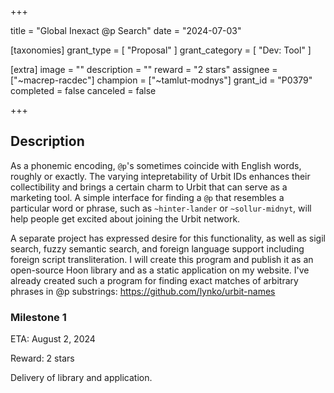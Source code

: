 +++

title = "Global Inexact @p Search"
date = "2024-07-03"

[taxonomies]
grant_type = [ "Proposal" ]
grant_category = [ "Dev: Tool" ]

[extra]
image = ""
description = ""
reward = "2 stars"
assignee = ["~macrep-racdec"]
champion = ["~tamlut-modnys"]
grant_id = "P0379"
completed = false
canceled = false

+++

## Description

As a phonemic encoding, `@p`'s sometimes coincide with English words, roughly or exactly. The varying intepretability of Urbit IDs enhances their collectibility and brings a certain charm to Urbit that can serve as a marketing tool. A simple interface for finding a `@p` that resembles a particular word or phrase, such as `~hinter-lander` or `~sollur-midnyt`, will help people get excited about joining the Urbit network.

A separate project has expressed desire for this functionality, as well as sigil search, fuzzy semantic search, and foreign language support including foreign script transliteration. I will create this program and publish it as an open-source Hoon library and as a static application on my website. I've already created such a program for finding exact matches of arbitrary phrases in @p substrings:
https://github.com/lynko/urbit-names

### Milestone 1

ETA: August 2, 2024

Reward: 2 stars

Delivery of library and application.